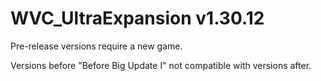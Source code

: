 # WVC_UltraExpansion v1.30.12

Pre-release versions require a new game.

Versions before "Before Big Update I" not compatible with versions after.
